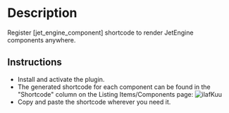 # Description
Register [jet_engine_component] shortcode to render JetEngine components anywhere.

## Instructions
- Install and activate the plugin.
- The generated shortcode for each component can be found in the "Shortcode" column on the Listing Items/Components page:
![ilafKuu](https://github.com/user-attachments/assets/e621e72e-ecaf-4893-a72e-66fc0c05b7a9)
- Copy and paste the shortcode wherever you need it.

